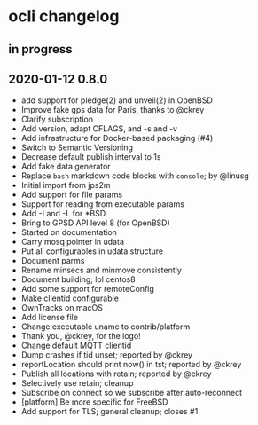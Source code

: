 # ocli changelog

## in progress

## 2020-01-12 0.8.0
- add support for pledge(2) and unveil(2) in OpenBSD
- Improve fake gps data for Paris, thanks to @ckrey
- Clarify subscription
- Add version, adapt CFLAGS, and -s and -v
- Add infrastructure for Docker-based packaging (#4)
- Switch to Semantic Versioning
- Decrease default publish interval to 1s
- Add fake data generator
- Replace `bash` markdown code blocks with `console`; by @linusg
- Initial import from jps2m
- Add support for file params
- Support for reading from executable params
- Add -I and -L for *BSD
- Bring to GPSD API level 8 (for OpenBSD)
- Started on documentation
- Carry mosq pointer in udata
- Put all configurables in udata structure
- Document parms
- Rename minsecs and minmove consistently
- Document building; lol centos8
- Add some support for remoteConfig
- Make clientid configurable
- OwnTracks on macOS
- Add license file
- Change executable uname to contrib/platform
- Thank you, @ckrey, for the logo!
- Change default MQTT clientid
- Dump crashes if tid unset; reported by @ckrey
- reportLocation should print now() in tst; reported by @ckrey
- Publish all locations with retain; reported by @ckrey
- Selectively use retain; cleanup
- Subscribe on connect so we subscribe after auto-reconnect
- [platform] Be more specific for FreeBSD
- Add support for TLS; general cleanup; closes #1
